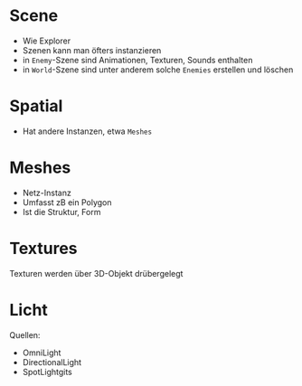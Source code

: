 Scene
=====

- Wie Explorer
- Szenen kann man öfters instanzieren
- in ``Enemy``-Szene sind Animationen, Texturen, Sounds enthalten
- in ``World``-Szene sind unter anderem solche ``Enemies`` erstellen und löschen


Spatial
=======

- Hat andere Instanzen, etwa ``Meshes``


Meshes
======

- Netz-Instanz
- Umfasst zB ein Polygon
- Ist die Struktur, Form


Textures
========

Texturen werden über 3D-Objekt drübergelegt



Licht
=====

Quellen:
- OmniLight
- DirectionalLight
- SpotLightgits